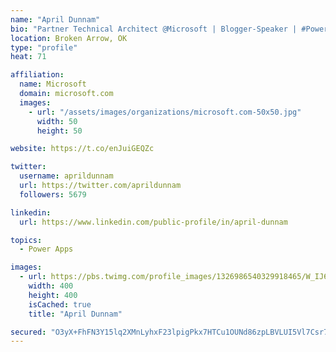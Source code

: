 ```yaml
---
name: "April Dunnam"
bio: "Partner Technical Architect @Microsoft | Blogger-Speaker | #PowerApps, #PowerAutomate, #Office365, #SharePoint | #WIT | #Karaoke Queen"
location: Broken Arrow, OK
type: "profile"
heat: 71

affiliation:
  name: Microsoft
  domain: microsoft.com
  images:
    - url: "/assets/images/organizations/microsoft.com-50x50.jpg"
      width: 50
      height: 50

website: https://t.co/enJuiGEQZc

twitter:
  username: aprildunnam
  url: https://twitter.com/aprildunnam
  followers: 5679

linkedin:
  url: https://www.linkedin.com/public-profile/in/april-dunnam

topics:
  - Power Apps

images:
  - url: https://pbs.twimg.com/profile_images/1326986540329918465/W_IJ6Ih2_400x400.jpg
    width: 400
    height: 400
    isCached: true
    title: "April Dunnam"

secured: "O3yX+FhFN3Y15lq2XMnLyhxF23lpigPkx7HTCu1OUNd86zpLBVLUI5Vl7Csr7nnVsaDp+DP2jCjlxZ9YF3txTrmlbXQL3StqhGCN5BOZe6X4CqOjQzOa47mJLmVXHomMsv7cFZ6WTcE+CLLzuQxJGE/lYg1c4itQ6ghUevVlKX+Dp+YD0ScmKwUBJjsjkb2lFkYSB1HCBiYAOU/Jsv3L7JDNqlfVwwPRQst70O6PaI5Kdqgpr/kuea+/nWebcK6o4RJMHd7RjiCZoINo75TkLamkNTe3uOSz+IXAI/1i/bY94m72bNNc39PJl4B2aBP62B2qAlHCLQ/RiltSlWdWUFyp8Hn9Rp9RjDoQ9H6E2851eAmsrjwZmoaTecNZeC9mKJrBiKBWo0glStchwXYSC9BEnKZ9OUtlK3gtwbuYFzo=;Sx+Kgpw9/CbiMHUiJ+4nHg=="
---
```


